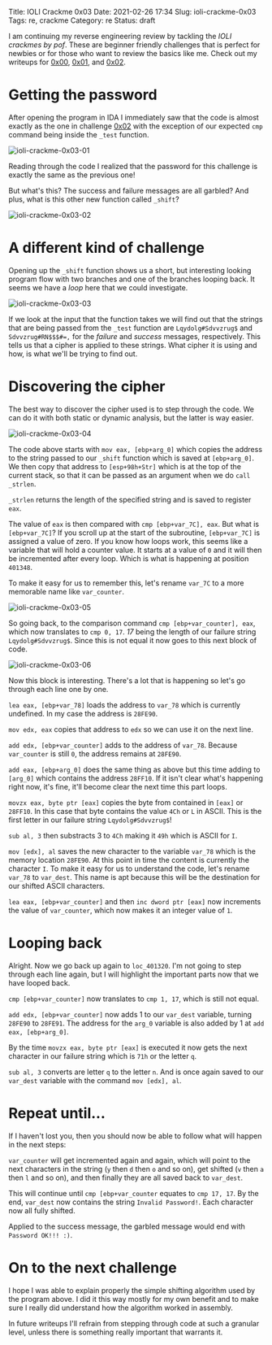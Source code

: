 Title: IOLI Crackme 0x03
Date: 2021-02-26 17:34
Slug: ioli-crackme-0x03
Tags: re, crackme
Category: re 
Status: draft

I am continuing my reverse engineering review by tackling the *IOLI crackmes by pof*. These are beginner friendly challenges that is perfect for newbies or for those who want to review the basics like me. Check out my writeups for [0x00]({filename}/ioli-crackme-0x00.md), [0x01]({filename}/ioli-crackme-0x01.md), and [0x02]({filename}/ioli-crackme-0x02.md).

# Getting the password

After opening the program in IDA I immediately saw that the code is almost exactly as the one in challenge [0x02]({filename}/ioli-crackme-0x02.md) with the exception of our expected `cmp` command being inside the `_test` function.

![ioli-crackme-0x03-01]({attach}/images/ioli-crackme-0x03-01.png)

Reading through the code I realized that the password for this challenge is exactly the same as the previous one!

But what's this? The success and failure messages are all garbled? And plus, what is this other new function called `_shift`?

![ioli-crackme-0x03-02]({attach}/images/ioli-crackme-0x03-02.png)

# A different kind of challenge

Opening up the `_shift` function shows us a short, but interesting looking program flow with two branches and one of the branches looping back. It seems we have a *loop* here that we could investigate.

![ioli-crackme-0x03-03]({attach}/images/ioli-crackme-0x03-03.png)

If we look at the input that the function takes we will find out that the strings that are being passed from the `_test` function are `Lqydolg#Sdvvzrug$` and `Sdvvzrug#RN$$$#=,` for the *failure* and *success* messages, respectively. This tells us that a cipher is applied to these strings. What cipher it is using and how, is what we'll be trying to find out.

# Discovering the cipher

The best way to discover the cipher used is to step through the code. We can do it with both static or dynamic analysis, but the latter is way easier.

![ioli-crackme-0x03-04]({attach}/images/ioli-crackme-0x03-04.png)

The code above starts with `mov eax, [ebp+arg_0]` which copies the address to the string passed to our `_shift` function which is saved at `[ebp+arg_0]`. We then copy that address to `[esp+98h+Str]` which is at the top of the current stack, so that it can be passed as an argument when we do `call _strlen`.

`_strlen` returns the length of the specified string and is saved to register `eax`.

The value of `eax` is then compared with `cmp [ebp+var_7C], eax`. But what is `[ebp+var_7C]`? If you scroll up at the start of the subroutine, `[ebp+var_7C]` is assigned a value of zero. If you know how loops work, this seems like a variable that will hold a counter value. It starts at a value of `0` and it will then be incremented after every loop. Which is what is happening at position `401348`.

To make it easy for us to remember this, let's rename `var_7C` to a more memorable name like `var_counter`.

![ioli-crackme-0x03-05]({attach}/images/ioli-crackme-0x03-05.png)

So going back, to the comparison command `cmp [ebp+var_counter], eax`, which now translates to `cmp 0, 17`. *17* being the length of our failure string `Lqydolg#Sdvvzrug$`. Since this is not equal it now goes to this next block of code.

![ioli-crackme-0x03-06]({attach}/images/ioli-crackme-0x03-06.png)

Now this block is interesting. There's a lot that is happening so let's go through each line one by one.

`lea eax, [ebp+var_78]` loads the address to `var_78` which is currently undefined. In my case the address is `28FE90`.

`mov edx, eax` copies that address to `edx` so we can use it on the next line.

`add edx, [ebp+var_counter]` adds to the address of `var_78`. Because `var_counter` is still `0`, the address remains at `28FE90`.

`add eax, [ebp+arg_0]` does the same thing as above but this time adding to `[arg_0]` which contains the address `28FF10`. If it isn't clear what's happening right now, it's fine, it'll become clear the next time this part loops.

`movzx eax, byte ptr [eax]` copies the byte from contained in `[eax]` or `28FF10`. In this case that byte contains the value `4Ch` or `L` in ASCII. This is the first letter in our failure string `Lqydolg#Sdvvzrug$`!

`sub al, 3` then substracts 3 to `4Ch` making it `49h` which is ASCII for `I`.

`mov [edx], al` saves the new character to the variable `var_78` which is the memory location `28FE90`. At this point in time the content is currently the character `I`. To make it easy for us to understand the code, let's rename `var_78` to `var_dest`. This name is apt because this will be the destination for our shifted ASCII characters.

`lea eax, [ebp+var_counter]` and then `inc dword ptr [eax]` now increments the value of `var_counter`, which now makes it an integer value of `1`.

# Looping back

Alright. Now we go back up again to `loc_401320`. I'm not going to step through each line again, but I will highlight the important parts now that we have looped back.

`cmp [ebp+var_counter]` now translates to `cmp 1, 17`, which is still not equal.

`add edx, [ebp+var_counter]` now adds 1 to our `var_dest` variable, turning `28FE90` to `28FE91`. The address for the `arg_0` variable is also added by 1 at `add eax, [ebp+arg_0]`.

By the time `movzx eax, byte ptr [eax]` is executed it now gets the next character in our failure string which is `71h` or the letter `q`.

`sub al, 3` converts are letter `q` to the letter `n`. And is once again saved to our `var_dest` variable with the command `mov [edx], al`.

# Repeat until...

If I haven't lost you, then you should now be able to follow what will happen in the next steps:

`var_counter` will get incremented again and again, which will point to the next characters in the string (`y` then `d` then `o` and so on), get shifted (`v` then `a` then `l` and so on), and then finally they are all saved back to `var_dest`. 

This will continue until `cmp [ebp+var_counter` equates to `cmp 17, 17`. By the end, `var_dest` now contains the string `Invalid Password!`. Each character now all fully shifted.

Applied to the success message, the garbled message would end with `Password OK!!! :)`.

# On to the next challenge

I hope I was able to explain properly the simple shifting algorithm used by the program above. I did it this way mostly for my own benefit and to make sure I really did understand how the algorithm worked in assembly. 

In future writeups I'll refrain from stepping through code at such a granular level, unless there is something really important that warrants it. 
